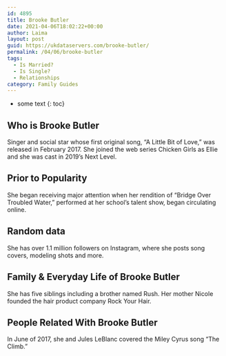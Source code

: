 ```yaml
---
id: 4895
title: Brooke Butler
date: 2021-04-06T18:02:22+00:00
author: Laima
layout: post
guid: https://ukdataservers.com/brooke-butler/
permalink: /04/06/brooke-butler
tags:
  - Is Married?
  - Is Single?
  - Relationships
category: Family Guides
---
```


* some text
{: toc}


## Who is Brooke Butler
                  
                  
                  
Singer and social star whose first original song, &#8220;A Little Bit of Love,&#8221; was released in February 2017. She joined the web series Chicken Girls as Ellie and she was cast in 2019&#8217;s Next Level. 
                  
              
            
              
            
                
                
                
## Prior to Popularity
                  
                  
                  
She began receiving major attention when her rendition of &#8220;Bridge Over Troubled Water,&#8221; performed at her school&#8217;s talent show, began circulating online.  
                  
              
            
              
            
                
                
                
## Random data
                  
                  
                  
She has over 1.1 million followers on Instagram, where she posts song covers, modeling shots and more. 
                  
              
            
              
            
                
                
                
## Family & Everyday Life of Brooke Butler
                  
                  
                  
She has five siblings including a brother named Rush. Her mother Nicole founded the hair product company Rock Your Hair. 
                  
              
            
              
            
                
                
                
## People Related With Brooke Butler
                  
                  
                  
In June of 2017, she and Jules LeBlanc covered the Miley Cyrus song &#8220;The Climb.&#8221; 
                  
              
            
              
            
                
              
            
              
              
            
            
              
            
          
          
          